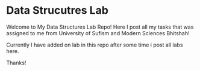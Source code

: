 # Data Strucutres Lab

Welcome to My Data Structures Lab Repo!
Here I post all my tasks that was assigned to me from University of Sufism and Modern Sciences Bhitshah!

Currently I have added on lab in this repo after some time i post all labs here.

Thanks!